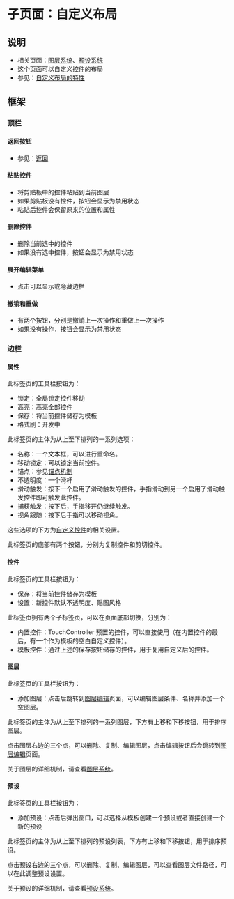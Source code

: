 # 子页面：自定义布局

## 说明

- 相关页面：[图层系统](../../../../mechanism/custom-layout/layer-system.md)、[预设系统](../../../../mechanism/custom-layout/preset-system.md)
- 这个页面可以自定义控件的布局
- 参见：[自定义布局的特性](../../../../feature/custom-layout)

## 框架

### 顶栏

#### 返回按钮

- 参见：[返回](../../interface-frame.md#返回)

#### 粘贴控件

- 将剪贴板中的控件粘贴到当前图层
- 如果剪贴板没有控件，按钮会显示为禁用状态
- 粘贴后控件会保留原来的位置和属性

#### 删除控件

- 删除当前选中的控件
- 如果没有选中控件，按钮会显示为禁用状态

#### 展开编辑菜单

- 点击可以显示或隐藏边栏

#### 撤销和重做

- 有两个按钮，分别是撤销上一次操作和重做上一次操作
- 如果没有操作，按钮会显示为禁用状态

### 边栏

#### 属性

此标签页的工具栏按钮为：

- 锁定：全局锁定控件移动
- 高亮：高亮全部控件
- 保存：将当前控件储存为模板
- 格式刷：开发中

此标签页的主体为从上至下排列的一系列选项：

- 名称：一个文本框，可以进行重命名。
- 移动锁定：可以锁定当前控件。
- 锚点：参见[锚点机制](../../../../mechanism/anchor-mechanism.md)
- 不透明度：一个滑杆
- 滑动触发：按下一个启用了滑动触发的控件，手指滑动到另一个启用了滑动触发控件即可触发此控件。
- 捕获触发：按下后，手指移开仍继续触发。
- 视角跟随：按下后手指可以移动视角。

这些选项的下方为[自定义控件](../../../../mechanism/custom-widget.md)的相关设置。

此标签页的底部有两个按钮，分别为复制控件和剪切控件。

#### 控件

此标签页的工具栏按钮为：

- 保存：将当前控件储存为模板
- 设置：新控件默认不透明度、贴图风格

此标签页拥有两个子标签页，可以在页面底部切换，分别为：

- 内置控件：TouchController 预置的控件，可以直接使用（在内置控件的最后，有一个作为模板的空白自定义控件）。
- 模板控件：通过上述的保存按钮储存的控件，用于复用自定义后的控件。

#### 图层

此标签页的工具栏按钮为：

- 添加图层：点击后跳转到[图层编辑](../../../../mechanism/custom-layout/layer-system#图层编辑)页面，可以编辑图层条件、名称并添加一个空图层。

此标签页的主体为从上至下排列的一系列图层，下方有上移和下移按钮，用于排序图层。

点击图层右边的三个点，可以删除、复制、编辑图层，点击编辑按钮后会跳转到[图层编辑](../../../../mechanism/custom-layout/layer-system#图层编辑)页面。

关于图层的详细机制，请查看[图层系统](../../../../mechanism/custom-layout/layer-system.md)。

#### 预设

此标签页的工具栏按钮为：

- 添加预设：点击后弹出窗口，可以选择从模板创建一个预设或者直接创建一个新的预设

此标签页的主体为从上至下排列的预设列表，下方有上移和下移按钮，用于排序预设。

点击预设右边的三个点，可以删除、复制、编辑图层，可以查看图层文件路径，可以在此调整预设设置。

关于预设的详细机制，请查看[预设系统](../../../../mechanism/custom-layout/preset-system.md)。
